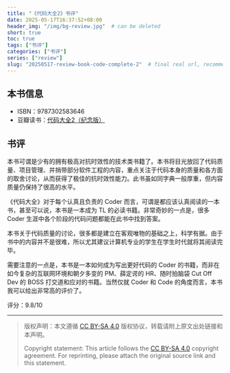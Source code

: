 ```yaml
---
title: "《代码大全2》书评"
date: 2025-05-17T16:37:52+08:00
header_img: "/img/bg-review.jpg"  # can be deleted
short: true
toc: true
tags: ["书评"]
categories: ["书评"]
series: ["review"]
slug: "20250517-review-book-code-complete-2"  # final real url, recommend: start by date, follow lower case words with hyphen splitter. E.g., `20230316-text-title`
---
```


## 本书信息

- ISBN：9787302583646
- 豆瓣读书：[代码大全2（纪念版）](https://book.douban.com/subject/35972849/)

## 书评

本书可谓是少有的拥有极高对抗时效性的技术类书籍了。本书将目光放回了代码质量、项目管理、并捎带部分软件工程的内容，重点关注于代码本身的质量和各方面的取舍讨论，从而获得了极佳的抗时效性能力。此书虽如同字典一般厚重，但内容质量仍保持了很高的水平。

《代码大全》对于每个认真且负责的 Coder 而言，可谓是都应该认真阅读的一本书，甚至可以说，本书是一本成为 TL 的必读书籍。非常奇妙的一点是，很多 Coder 生涯中各个阶段的代码问题都能在此书中找到答案。

本书关于代码质量的讨论，很多都是建立在客观唯物的基础之上，科学有据。由于书中的内容并不是很难，所以尤其建议计算机专业的学生在学生时代就将其阅读完毕。

需要注意的一点是，本书是一本如何成为写出更好代码的 Coder 的书籍，而非在如今复杂的互联网环境和朝夕多变的 PM、薛定谔的 HR、随时拍脑袋 Cut Off Dev 的 BOSS 打交道和应对的书籍。当然仅就 Coder 和 Code 的角度而言，本书我可以给出非常高的评价了。

评分：9.8/10

---

> 版权声明：本文遵循 [CC BY-SA 4.0](https://creativecommons.org/licenses/by-sa/4.0/deed.zh) 版权协议，转载请附上原文出处链接和本声明。
>
> Copyright statement: This article follows the [CC BY-SA 4.0](https://creativecommons.org/licenses/by-sa/4.0/deed.en) copyright agreement. For reprinting, please attach the original source link and this statement.
